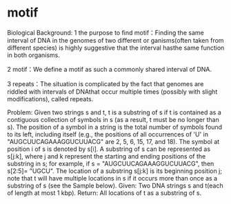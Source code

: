 # motif

Biological Background:
1 the purpose to find motif：Finding the same interval of DNA in the genomes of two different or ganisms(often taken from different species) is highly suggestive that the interval hasthe same function in both organisms.

2 motif：We define a motif as such a commonly shared interval of DNA.

3 repeats：The situation is complicated by the fact that genomes are riddled with intervals of DNAthat occur multiple times (possibly with slight modifications), called repeats. 

Problem:
Given two strings s and t, t is a substring of s if t is contained as a contiguous collection of symbols in s (as a result, t must be no longer than s).
The position of a symbol in a string is the total number of symbols found to its left, including itself (e.g., the positions of all occurrences of 'U' in "AUGCUUCAGAAAGGUCUUACG" are 2, 5, 6, 15, 17, and 18). The symbol at position i of s is denoted by s[i].
A substring of s can be represented as s[j:k], where j and k represent the starting and ending positions of the substring in s; for example, if s = "AUGCUUCAGAAAGGUCUUACG", then s[2:5]= "UGCU".
The location of a substring s[j:k] is its beginning position j; note that t will have multiple locations in s if it occurs more than once as a substring of s (see the Sample below).
  Given: Two DNA strings s and t(each of length at most 1 kbp).
  Return: All locations of t as a substring of s.
